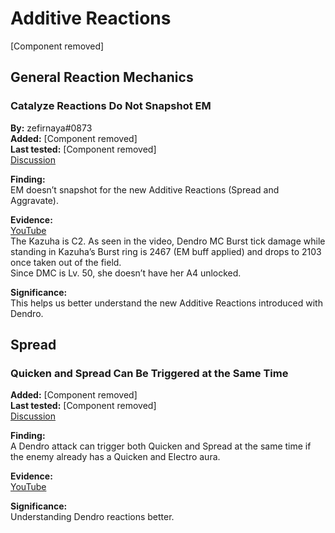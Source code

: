 # Additive Reactions

[Component removed]

## General Reaction Mechanics

### Catalyze Reactions Do Not Snapshot EM

**By:** zefirnaya\#0873  
**Added:** [Component removed]  
**Last tested:** [Component removed]  
[Discussion](https://tickets.deeznuts.moe/transcripts/dendro-basic-mechanics)  

**Finding:**  
EM doesn’t snapshot for the new Additive Reactions (Spread and Aggravate).  
  
**Evidence:**  
[YouTube](https://youtu.be/RtEKEKtDyvY)  
The Kazuha is C2. As seen in the video, Dendro MC Burst tick damage while standing in Kazuha’s Burst ring is 2467 (EM buff applied) and drops to 2103 once taken out of the field.  
Since DMC is Lv. 50, she doesn’t have her A4 unlocked.  
  
**Significance:**  
This helps us better understand the new Additive Reactions introduced with Dendro.  

## Spread

### Quicken and Spread Can Be Triggered at the Same Time

**Added:** [Component removed]  
**Last tested:** [Component removed]  
[Discussion](https://tickets.deeznuts.moe/transcripts/dendro-basic-mechanics)

**Finding:**  
A Dendro attack can trigger both Quicken and Spread at the same time if the enemy already has a Quicken and Electro aura.

**Evidence:**  
[YouTube](https://youtu.be/3dRzkVMwvt0)

**Significance:**  
Understanding Dendro reactions better.

<!-- ## Aggravate -->